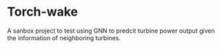 # Torch-wake
A sanbox project to test using GNN to predcit turbine power output given the information of neighboring turbines.
